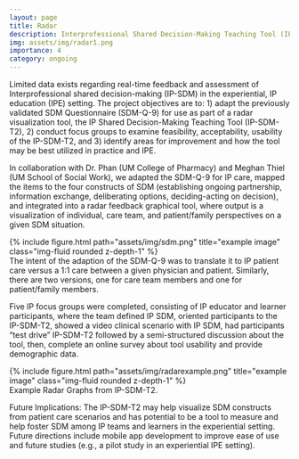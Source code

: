 ```yaml
---
layout: page
title: Radar
description: Interprofessional Shared Decision-Making Teaching Tool (IP-SDM-T2)
img: assets/img/radar1.png
importance: 4
category: ongoing
---
```


Limited data exists regarding real-time feedback and assessment of Interprofessional shared decision-making (IP-SDM) in the experiential, IP education (IPE) setting. The project objectives are to: 1) adapt the previously validated SDM Questionnaire (SDM-Q-9) for use as part of a radar visualization tool, the IP Shared Decision-Making Teaching Tool (IP-SDM-T2), 2) conduct focus groups to examine feasibility, acceptability, usability of the IP-SDM-T2, and 3) identify areas for improvement and how the tool may be best utilized in practice and IPE.

In collaboration with Dr. Phan (UM College of Pharmacy) and Meghan Thiel (UM School of Social Work), we adapted the SDM-Q-9 for IP care, mapped the items to the four constructs of SDM (establishing ongoing partnership, information exchange, deliberating options, deciding-acting on decision), and integrated into a radar feedback graphical tool, where output is a visualization of individual, care team, and patient/family perspectives on a given SDM situation. 


<div class="row justify-content-sm-center">
    <div class="col-sm mt-3 mt-md-0">
        {% include figure.html path="assets/img/sdm.png" title="example image" class="img-fluid rounded z-depth-1" %}
    </div>
</div>
<div class="caption">
    The intent of the adaption of the SDM-Q-9 was to translate it to IP patient care versus a 1:1 care between a given physician and patient. Similarly,
there are two versions, one for care team members and one for patient/family members.
</div>

Five IP focus groups were completed, consisting of IP educator and learner participants, where the team defined IP SDM, oriented participants to the IP-SDM-T2, showed a video clinical scenario with IP SDM, had participants “test drive” IP-SDM-T2 followed by a semi-structured discussion about the tool, then, complete an online survey about tool usability and provide demographic data. 


<div class="row justify-content-sm-center">
    <div class="col-sm mt-3 mt-md-0">
        {% include figure.html path="assets/img/radarexample.png" title="example image" class="img-fluid rounded z-depth-1" %}
    </div>
</div>
<div class="caption">
    Example Radar Graphs from IP-SDM-T2.
</div>  

Future Implications: The IP-SDM-T2 may help visualize SDM constructs from patient care scenarios and has potential to be a tool to measure and help foster SDM among IP teams and learners in the experiential setting. Future directions include mobile app development to improve ease of use and future studies (e.g., a pilot study in an experiential IPE setting).
    

